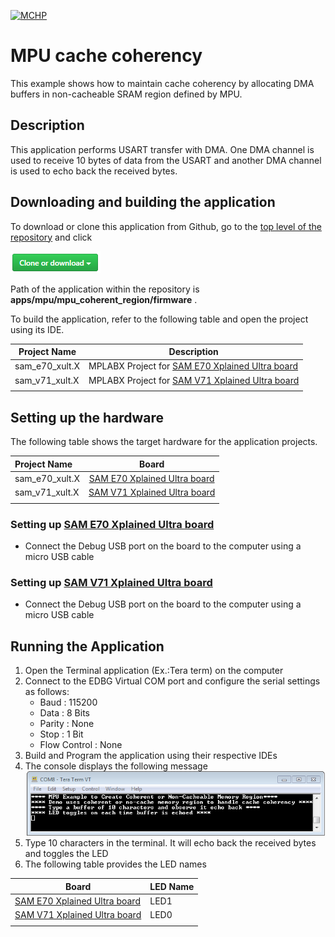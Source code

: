 [![MCHP](https://www.microchip.com/ResourcePackages/Microchip/assets/dist/images/logo.png)](https://www.microchip.com)

# MPU cache coherency

This example shows how to maintain cache coherency by allocating DMA buffers in non-cacheable SRAM region defined by MPU.

## Description

This application performs USART transfer with DMA. One DMA channel is used to receive 10 bytes of data from the USART and another DMA channel is used to echo back the received bytes.

## Downloading and building the application

To download or clone this application from Github, go to the [top level of the repository](https://github.com/Microchip-MPLAB-Harmony/csp_apps_sam_e70_s70_v70_v71) and click

![clone](../../../docs/images/clone.png)

Path of the application within the repository is **apps/mpu/mpu_coherent_region/firmware** .

To build the application, refer to the following table and open the project using its IDE.

| Project Name      | Description                                    |
| ----------------- | ---------------------------------------------- |
| sam_e70_xult.X    | MPLABX Project for [SAM E70 Xplained Ultra board](https://www.microchip.com/DevelopmentTools/ProductDetails/PartNO/DM320113)|
| sam_v71_xult.X    | MPLABX Project for  [SAM V71 Xplained Ultra board](https://www.microchip.com/developmenttools/ProductDetails/atsamv71-xult)|
|||

## Setting up the hardware

The following table shows the target hardware for the application projects.

| Project Name| Board|
|:---------|:---------:|
|sam_e70_xult.X | [SAM E70 Xplained Ultra board](https://www.microchip.com/DevelopmentTools/ProductDetails/PartNO/DM320113)|
|sam_v71_xult.X | [SAM V71 Xplained Ultra board](https://www.microchip.com/developmenttools/ProductDetails/atsamv71-xult)|
|||

### Setting up [SAM E70 Xplained Ultra board](https://www.microchip.com/DevelopmentTools/ProductDetails/PartNO/DM320113)

- Connect the Debug USB port on the board to the computer using a micro USB cable

### Setting up [SAM V71 Xplained Ultra board](https://www.microchip.com/developmenttools/ProductDetails/atsamv71-xult)

- Connect the Debug USB port on the board to the computer using a micro USB cable

## Running the Application

1. Open the Terminal application (Ex.:Tera term) on the computer
2. Connect to the EDBG Virtual COM port and configure the serial settings as follows:
    - Baud : 115200
    - Data : 8 Bits
    - Parity : None
    - Stop : 1 Bit
    - Flow Control : None
3. Build and Program the application using their respective IDEs
4. The console displays the following message
  ![output](images/output_mpu_coherent_region.png)
5. Type 10 characters in the terminal. It will echo back the received bytes and toggles the LED
6. The following table provides the LED names

| Board      | LED Name                                    |
| ----------------- | ---------------------------------------------- |
| [SAM E70 Xplained Ultra board](https://www.microchip.com/DevelopmentTools/ProductDetails/PartNO/DM320113)    |LED1 |
| [SAM V71 Xplained Ultra board](https://www.microchip.com/developmenttools/ProductDetails/atsamv71-xult)      |LED0 |
|||
